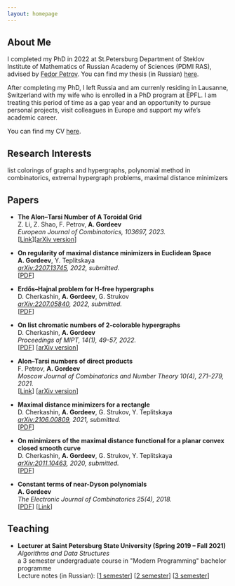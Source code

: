 ```yaml
---
layout: homepage
---
```


## About Me

<!-- I am currently a junior researcher at the Euler International Mathematical Institute in Saint Petersburg, Russia. -->
I completed my PhD in 2022 at St.Petersburg Department of Steklov Institute of Mathematics of Russian Academy of Sciences (PDMI RAS), advised by [Fedor Petrov](https://math-cs.spbu.ru/en/people/petrov-f-v/). You can find my thesis (in Russian) [here](https://www.pdmi.ras.ru/pdmi/system/files/dissertations/gordeev_diss.pdf).

After completing my PhD, I left Russia and am currenly residing in Lausanne, Switzerland with my wife who is enrolled in a PhD program at EPFL. I am treating this period of time as a gap year and an opportunity to pursue personal projects, visit colleagues in Europe and support my wife’s academic career.

You can find my CV [here](https://c0pymaster.github.io/pdf/CV.pdf).

## Research Interests

list colorings of graphs and hypergraphs, polynomial method in combinatorics, extremal hypergraph problems, maximal distance minimizers

<!---
## News

- **[Feb. 2020]** Our paper about incremental learning is accepted to CVPR 2020.
- **[Feb. 2020]** We will host the ACM Multimedia Asia 2020 conference in Singapore!
- **[Sept. 2019]** Our paper about few-shot learning is accepted to NeurIPS 2019.
- **[Mar. 2019]** Our paper about few-shot learning is accepted to CVPR 2019.
--->

## Papers

- **The Alon–Tarsi Number of A Toroidal Grid**
  <br>
  Z. Li, Z. Shao, F. Petrov, **A. Gordeev**
  <br>
  *European Journal of Combinatorics, 103697, 2023.*
  <br>
  [[Link](https://doi.org/10.1016/j.ejc.2023.103697)][[arXiv version](https://arxiv.org/abs/1912.12466)]

- **On regularity of maximal distance minimizers in Euclidean Space**
  <br>
  **A. Gordeev**, Y. Teplitskaya
  <br>
  *[arXiv:2207.13745](https://arxiv.org/abs/2207.13745), 2022, submitted.*
  <br>
  [[PDF](https://arxiv.org/pdf/2207.13745.pdf)]

- **Erdős–Hajnal problem for H-free hypergraphs**
  <br>
  D. Cherkashin, **A. Gordeev**, G. Strukov
  <br>
  *[arXiv:2207.05840](https://arxiv.org/abs/2207.05840), 2022, submitted.*
  <br>
  [[PDF](https://arxiv.org/pdf/2207.05840.pdf)]


- **On list chromatic numbers of 2-colorable hypergraphs**
  <br>
  D. Cherkashin, **A. Gordeev**
  <br>
  *Proceedings of MIPT, 14(1), 49-57, 2022.*
  <br>
  [[PDF](https://mipt.ru/upload/medialibrary/745/05.pdf)] [[arXiv version](https://arxiv.org/abs/2102.02746)]

- **Alon–Tarsi numbers of direct products**
  <br>
  F. Petrov, **A. Gordeev**
  <br>
  *Moscow Journal of Combinatorics and Number Theory 10(4), 271–279, 2021.*
  <br>
  [[Link](https://doi.org/10.2140/moscow.2021.10.271)] [[arXiv version](https://arxiv.org/abs/2007.07140)]
  
- **Maximal distance minimizers for a rectangle**
  <br>
  D. Cherkashin, **A. Gordeev**, G. Strukov, Y. Teplitskaya
  <br>
  *[arXiv:2106.00809](https://arxiv.org/abs/2106.00809), 2021, submitted.*
  <br>
  [[PDF](https://arxiv.org/pdf/2106.00809.pdf)]

- **On minimizers of the maximal distance functional for a planar convex closed smooth curve**
  <br>
  D. Cherkashin, **A. Gordeev**, G. Strukov, Y. Teplitskaya
  <br>
  *[arXiv:2011.10463](https://arxiv.org/abs/2011.10463), 2020, submitted.*
  <br>
  [[PDF](https://arxiv.org/pdf/2011.10463.pdf)]

- **Constant terms of near-Dyson polynomials**
  <br>
  **A. Gordeev**
  <br>
  *The Electronic Journal of Combinatorics 25(4), 2018.*
  <br>
  [[PDF](https://www.combinatorics.org/ojs/index.php/eljc/article/view/v25i4p11/pdf)] [[Link](https://doi.org/10.37236/7087)]


## Teaching

- **Lecturer at Saint Petersburg State University (Spring 2019 – Fall 2021)**
  <br>
  *Algorithms and Data Structures*
  <br>
  a 3 semester undergraduate course in "Modern Programming" bachelor programme
  <br>
  Lecture notes (in Russian):
  [[1 semester](https://c0pymaster.github.io/pdf/Algorithms_I.pdf)]
  [[2 semester](https://c0pymaster.github.io/pdf/Algorithms_II.pdf)]
  [[3 semester](https://c0pymaster.github.io/pdf/Algorithms_III.pdf)]


<!---
## Services

- Conference Reviewers: NeurIPS 2020, CVPR 2020.
- Journal Reviewers: T-PAMI, IJCV.
--->